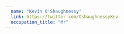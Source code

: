 ```yaml
---
  name: "Kevin O'Shaughnessy"
  link: https://twitter.com/OshaughnessyKev
  occupation_title: "Mr"
---
```

